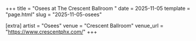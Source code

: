 +++
title = "Osees at The Crescent Ballroom "
date = 2025-11-05
template = "page.html"
slug = "2025-11-05-osees"

[extra]
artist = "Osees"
venue = "Crescent Ballroom"
venue_url = "https://www.crescentphx.com/"
+++
